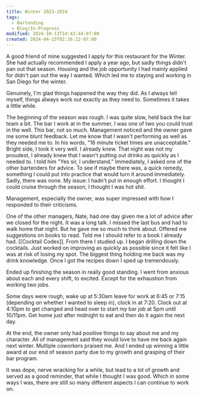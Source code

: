 ```yaml
---
title: Winter 2023-2024
tags:
  - Bartending
  - Blog/In-Progress
modified: 2024-10-13T14:43:44-07:00
created: 2024-04-15T02:26:22-07:00
---
```

A good friend of mine suggested I apply for this restaurant for the Winter.
She had actually recommended I apply a year ago, but sadly things didn't pan out that season. Housing and the job opportunity I had mainly applied for didn't pan out the way I wanted. 
Which led me to staying and working in San Diego for the winter. 

Genuinely, I'm glad things happened the way they did. 
As I always tell myself, things always work out exactly as they need to.
Sometimes it takes a little while. 

The beginning of the season was rough. I was quite slow, held back the bar team a bit. 
The bar I work at in the summer, I was one of two you could trust in the well. 
This bar, not so much.
Management noticed and the owner gave me some blunt feedback. Let me know that I wasn't performing as well as they needed me to. 
In his words, "16 minute ticket times are unacceptable."
Bright side, I took it very well.
I already knew. That night was not my proudest, I already knew that I wasn't putting out drinks as quickly as I needed to. 
I told him "Yes sir, I understand." 
Immediately, I asked one of the other bartenders for advice. To see if maybe there was, a quick remedy, something I could put into practice that would turn it around immediately.
Sadly, there was none. 
My issue: I hadn't put in enough effort.
I thought I could cruise through the season, I thought I was hot shit.

Management, especially the owner, was super impressed with how I responded to their criticisms. 

One of the other managers, Nate, had one day given me a lot of advice after we closed for the night.
It was a long talk. I missed the last bus and had to walk home that night.
But he gave me so much to think about.
Offered me suggestions on books to read. Told me I should refer to a book I already had. 
[[Cocktail Codex]].
From there I studied up. I began drilling down the cocktails. 
Just worked on improving as quickly as possible since it felt like I was at risk of losing my spot. The biggest thing holding me back was my drink knowledge. Once I got the recipes down I sped up tremendously.

Ended up finishing the season in really good standing. 
I went from anxious about each and every shift, to excited. Except for the exhaustion from working two jobs. 

Some days were rough, wake up at 5:30am leave for work at 6:45 or 7:15 (depending on whether I wanted to sleep in), clock in at 7:20. Clock out at 4:10pm to get changed and head over to start my bar job at 5pm until 10/11pm. Get home just after midnight to eat and then do it again the next day.

At the end, the owner only had positive things to say about me and my character. All of management said they would love to have me back again next winter. 
Multiple coworkers praised me.
And I ended up winning a little award at our end of season party due to my growth and grasping of their bar program. 

It was dope, nerve wracking for a while, but lead to a lot of growth and served as a good reminder, that while I thought I was good. Which in some ways I was, there are still so many different aspects I can continue to work on.